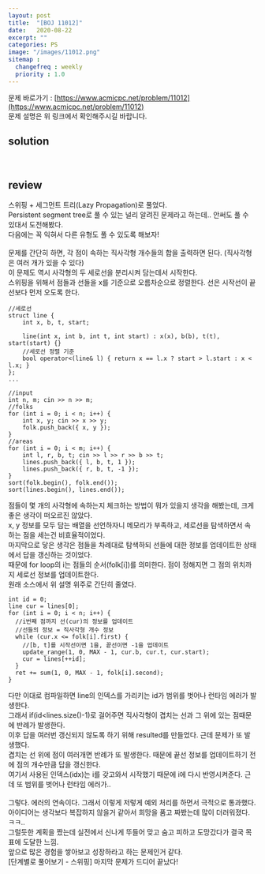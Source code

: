 ```yaml
---
layout: post
title:  "[BOJ 11012]"
date:   2020-08-22
excerpt: ""
categories: PS
image: "/images/11012.png"
sitemap :
  changefreq : weekly
  priority : 1.0
---
```


문제 바로가기 : [https://www.acmicpc.net/problem/11012](https://www.acmicpc.net/problem/11012)<br>
문제 설명은 위 링크에서 확인해주시길 바랍니다.
<br>
## solution
<script src="https://gist.github.com/yooniversal/f467a35564ee88bcd774990e39a26a5f.js"></script>
<br>

## review
스위핑 + 세그먼트 트리(Lazy Propagation)로 풀었다.<br>
Persistent segment tree로 풀 수 있는 널리 알려진 문제라고 하는데.. 안써도 풀 수 있대서 도전해봤다.<br>
다음에는 꼭 익혀서 다른 유형도 풀 수 있도록 해보자!<br>
<br>
문제를 간단히 하면, 각 점이 속하는 직사각형 개수들의 합을 출력하면 된다. (직사각형은 여러 개가 있을 수 있다)<br>
이 문제도 역시 사각형의 두 세로선을 분리시켜 담는데서 시작한다.<br>
스위핑을 위해서 점들과 선들을 x를 기준으로 오름차순으로 정렬한다. 선은 시작선이 끝선보다 먼저 오도록 한다.<br>
```
//세로선
struct line {
    int x, b, t, start;

    line(int x, int b, int t, int start) : x(x), b(b), t(t), start(start) {}
    //세로선 정렬 기준
    bool operator<(line& l) { return x == l.x ? start > l.start : x < l.x; }
};
...

//input
int n, m; cin >> n >> m;
//folks
for (int i = 0; i < n; i++) {
    int x, y; cin >> x >> y;
    folk.push_back({ x, y });
}
//areas
for (int i = 0; i < m; i++) {
    int l, r, b, t; cin >> l >> r >> b >> t;
    lines.push_back({ l, b, t, 1 });
    lines.push_back({ r, b, t, -1 });
}
sort(folk.begin(), folk.end());
sort(lines.begin(), lines.end());
```
점들이 몇 개의 사각형에 속하는지 체크하는 방법이 뭐가 있을지 생각을 해봤는데, 크게 좋은 생각이 떠오르진 않았다.<br>
x, y 정보를 모두 담는 배열을 선언하자니 메모리가 부족하고, 세로선을 탐색하면서 속하는 점을 세는건 비효율적이었다.<br>
마지막으로 닿은 생각은 점들을 차례대로 탐색하되 선들에 대한 정보를 업데이트한 상태에서 답을 갱신하는 것이었다.<br>
때문에 for loop의 i는 점들의 순서(folk[i])를 의미한다. 점이 정해지면 그 점의 위치까지 세로선 정보를 업데이트한다.<br>
원래 소스에서 위 설명 위주로 간단히 줄였다.<br>
```
int id = 0;
line cur = lines[0];
for (int i = 0; i < n; i++) {
  //i번째 점까지 선(cur)의 정보를 업데이트
  //선들의 정보 = 직사각형 개수 정보
  while (cur.x <= folk[i].first) {
    //[b, t]를 시작선이면 1을, 끝선이면 -1을 업데이트
    update_range(1, 0, MAX - 1, cur.b, cur.t, cur.start);
    cur = lines[++id];
  }
  ret += sum(1, 0, MAX - 1, folk[i].second);
}
```
다만 이대로 컴파일하면 line의 인덱스를 가리키는 id가 범위를 벗어나 런타임 에러가 발생한다.<br>
그래서 if(id<lines.size()-1)로 걸어주면 직사각형이 겹치는 선과 그 위에 있는 점때문에 반례가 발생한다.<br>
이후 답을 여러번 갱신되지 않도록 하기 위해 resulted를 만들었다. 근데 문제가 또 발생했다.<br>
겹치는 선 위에 점이 여러개면 반례가 또 발생한다. 때문에 끝선 정보를 업데이트하기 전에 점의 개수만큼 답을 갱신한다.<br>
여기서 사용된 인덱스(idx)는 i를 갖고와서 시작했기 때문에 i에 다시 반영시켜준다. 근데 또 범위를 벗어나 런타임 에러가..<br>
<br>
그렇다. 에러의 연속이다. 그래서 이렇게 저렇게 예외 처리를 하면서 극적으로 통과했다.<br>
아이디어는 생각보다 복잡하지 않을거 같아서 희망을 품고 짜봤는데 많이 더러워졌다. ㅋㅋ..<br>
그럴듯한 계획을 짰는데 실전에서 신나게 뚜들어 맞고 숨고 피하고 도망갔다가 결국 목표에 도달한 느낌.<br>
앞으로 많은 경험을 쌓아보고 성장하라고 하는 문제인거 같다.
<br>
[단계별로 풀어보기 - 스위핑] 마지막 문제가 드디어 끝났다!

<script src="https://utteranc.es/client.js"
        repo="yooniversal/blog-comments"
        issue-term="pathname"
        theme="github-light"
        crossorigin="anonymous"
        async>
</script>
